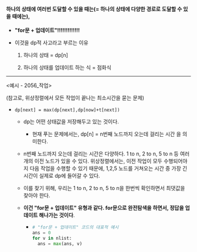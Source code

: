 #### 하나의 상태에 여러번 도달할 수 있을 때는(= 하나의 상태에 다양한 경로로 도달할 수 있을 때에는),

- **"for문 + 업데이트"!!!!!!!!!!!!!**
- 이것을 dp적 사고라고 부르는 이유
  
  1. 하나의 상태 = dp[n]
  
  2. 하나의 상태를 업데이트 하는 식 = 점화식

---

<예시 - 2056_작업> 

(참고로, 위상정렬에서 모든 작업이 끝나는 최소시간을 묻는 문제)

- ```
  dp[next] = max(dp[next],dp[now]+t[next])
  ```

  - dp는 어떤 상태값을 저장해두고 있는 것이다.
    - 현재 푸는 문제에서는, dp[n] = n번째 노드까지 오는데 걸리는 시간 을 의미한다.
  - n번째 노드까지 오는데 걸리는 시간은  다양하다. 1 to n, 2 to n, 5 to n 등 여러개의 이전 노드가 있을 수 있다. 위상정렬에서는, 이전 작업이 모두 수행되어야지 다음 작업을 수행할 수 있기 때문에,  1,2,5 노드를 거쳐오는 시간 중 가장 긴 시간이 실제로 dp에 들어갈 수 있다.
  - 이를 찾기 위해, 우리는 1 to n, 2 to n, 5 to n을 한번씩 확인하면서 최댓값을 찾아야 한다.

  

  - **이건 "for문 + 업데이트" 유형과 같다. for문으로 완전탐색을 하면서, 정답을 업데이트 해나가는 것이다**.

    - ```python
      # "for문 + 업데이트" 코드의 대표적 예시
      ans = 0
      for v in nlist:
      	ans = max(ans, v)
      ```

      

​			